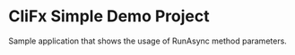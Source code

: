 ﻿# CliFx Simple Demo Project

Sample application that shows the usage of RunAsync method parameters.
